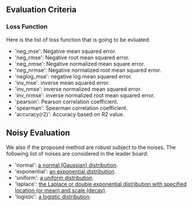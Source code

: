 ## Evaluation Criteria

### Loss Function 
Here is the list of loss function that is going to be evluated:

- 'neg_mse': Negative mean squared error.
- 'neg_rmse':  Negative root mean squared error.
- 'neg_nmse': Negative normalized mean square error. 
- 'neg_nrmse': Negative normalized root mean squared error.
- 'neglog_mse': negative log mean squared error.
- 'inv_mse': inverse mean squared error. 
- 'inv_nmse': inverse normalized mean squared error. 
- 'inv_nrmse': inverse normalized root mean squared error.
- 'pearson':  Pearson correlation coefficient. 
- 'spearman': Spearman correlation coefficient.
- 'accuracy(r2)': Accuracy based on R2 value.


## Noisy Evaluation
We also if the proposed method are robust subject to the noises. The following list of noises are considered in the leader board:

- 'normal': [a normal (Gaussian) distribution](https://numpy.org/doc/stable/reference/random/generated/numpy.random.Generator.normal.html#numpy.random.Generator.normal).
- 'exponential': [an exponential distribution](https://numpy.org/doc/stable/reference/random/generated/numpy.random.Generator.exponential.html#numpy.random.Generator.exponential).
- 'uniform': [a uniform distribution](https://numpy.org/doc/stable/reference/random/generated/numpy.random.Generator.uniform.html#numpy.random.Generator.uniform).
- 'laplace': [the Laplace or double exponential distribution with specified location (or mean) and scale (decay)](https://numpy.org/doc/stable/reference/random/generated/numpy.random.Generator.laplace.html#numpy.random.Generator.laplace).
- 'logistic': [a logistic distribution](https://numpy.org/doc/stable/reference/random/generated/numpy.random.Generator.logistic.html#numpy.random.Generator.logistic).

<!-- ## Evaluation Scripts

After model training, the trained models are assessed for symbolic equivalence with the ground-truth data-generating processes. 
This is handled in [evaluate.py](evaluate.py). 

We will compare the following metrics of the predicted symbolic equations.

```bash
python evaluate.py \
-noise_type uniform \ # noise type
-noise_rate 0.01 \ # noise rate
-results ../path_to_result_file \ # save your Top-10 best predicted expressions into this file
``` -->